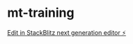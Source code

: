 # mt-training

[Edit in StackBlitz next generation editor ⚡️](https://stackblitz.com/~/github.com/angelpineda-dev/mt-training)